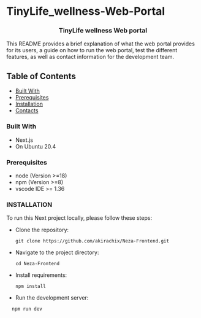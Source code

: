 # TinyLife_wellness-Web-Portal
<a name="readme-top"></a>
<h3 align="center">TinyLife wellness Web portal</h3>
  This README provides a brief explanation of what the web portal provides for its users, a guide on how to run the web portal, test the different features, as well as contact information for the development team.
  
## Table of Contents
- [Built With](#built-with)
- [Prerequisites](#prerequisites)
- [Installation](#installation)
- [Contacts](#contacts)
### Built With
- Next.js
- On Ubuntu 20.4


### Prerequisites
- node (Version >=18)
- npm (Version >=8)
- vscode IDE >= 1.36
  
### INSTALLATION
To run this Next project locally, please follow these steps:
- Clone the repository:
  ```
  git clone https://github.com/akirachix/Neza-Frontend.git
  ```

- Navigate to the project directory:
  ```
  cd Neza-Frontend
  ```
  
- Install requirements:
  ```
  npm install
  ```
  
- Run the development server:
```
  npm run dev
```
  

